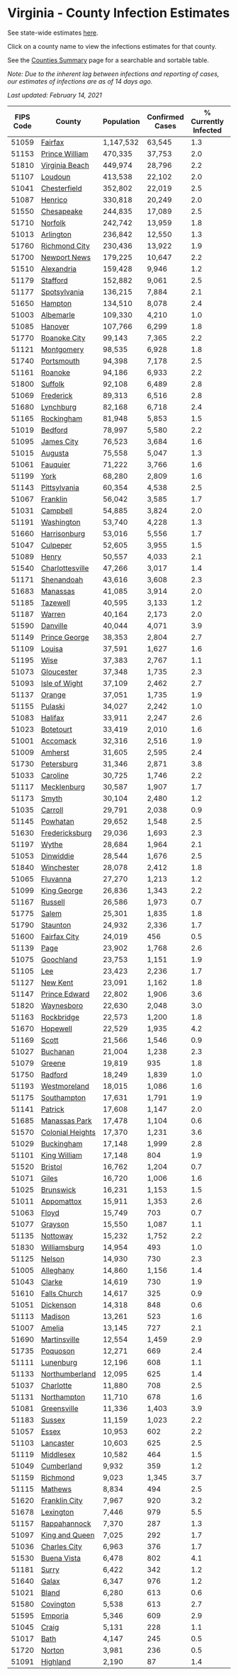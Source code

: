 # Virginia - County Infection Estimates

See state-wide estimates [here](/infections/us-va).

Click on a county name to view the infections estimates for that county.

See the [Counties Summary](/infections/summary-counties) page for a searchable and sortable table.

*Note: Due to the inherent lag between infections and reporting of cases, our estimates of infections are as of 14 days ago.*

*Last updated: February 14, 2021*

|   FIPS Code |                               County |   Population |   Confirmed Cases |   % Currently Infected |   % Total Infected |
|-------------|--------------------------------------|--------------|-------------------|------------------------|--------------------|
|       51059 |                   [Fairfax](fairfax) |    1,147,532 |            63,545 |                    1.3 |               19.8 |
|       51153 |     [Prince William](prince-william) |      470,335 |            37,753 |                    2.0 |               28.0 |
|       51810 |     [Virginia Beach](virginia-beach) |      449,974 |            28,796 |                    2.2 |               20.2 |
|       51107 |                   [Loudoun](loudoun) |      413,538 |            22,102 |                    2.0 |               18.3 |
|       51041 |         [Chesterfield](chesterfield) |      352,802 |            22,019 |                    2.5 |               20.1 |
|       51087 |                   [Henrico](henrico) |      330,818 |            20,249 |                    2.0 |               20.5 |
|       51550 |             [Chesapeake](chesapeake) |      244,835 |            17,089 |                    2.5 |               22.2 |
|       51710 |                   [Norfolk](norfolk) |      242,742 |            13,959 |                    1.8 |               18.6 |
|       51013 |               [Arlington](arlington) |      236,842 |            12,550 |                    1.3 |               19.1 |
|       51760 |       [Richmond City](richmond-city) |      230,436 |            13,922 |                    1.9 |               20.2 |
|       51700 |         [Newport News](newport-news) |      179,225 |            10,647 |                    2.2 |               18.9 |
|       51510 |             [Alexandria](alexandria) |      159,428 |             9,946 |                    1.2 |               22.9 |
|       51179 |                 [Stafford](stafford) |      152,882 |             9,061 |                    2.5 |               19.2 |
|       51177 |         [Spotsylvania](spotsylvania) |      136,215 |             7,884 |                    2.1 |               19.0 |
|       51650 |                   [Hampton](hampton) |      134,510 |             8,078 |                    2.4 |               18.9 |
|       51003 |               [Albemarle](albemarle) |      109,330 |             4,210 |                    1.0 |               12.5 |
|       51085 |                   [Hanover](hanover) |      107,766 |             6,299 |                    1.8 |               18.8 |
|       51770 |         [Roanoke City](roanoke-city) |       99,143 |             7,365 |                    2.2 |               23.3 |
|       51121 |             [Montgomery](montgomery) |       98,535 |             6,928 |                    1.8 |               21.2 |
|       51740 |             [Portsmouth](portsmouth) |       94,398 |             7,178 |                    2.5 |               24.7 |
|       51161 |                   [Roanoke](roanoke) |       94,186 |             6,933 |                    2.2 |               22.7 |
|       51800 |                   [Suffolk](suffolk) |       92,108 |             6,489 |                    2.8 |               22.8 |
|       51069 |               [Frederick](frederick) |       89,313 |             6,516 |                    2.8 |               23.4 |
|       51680 |               [Lynchburg](lynchburg) |       82,168 |             6,718 |                    2.4 |               25.2 |
|       51165 |             [Rockingham](rockingham) |       81,948 |             5,853 |                    1.5 |               24.0 |
|       51019 |                   [Bedford](bedford) |       78,997 |             5,580 |                    2.2 |               21.8 |
|       51095 |             [James City](james-city) |       76,523 |             3,684 |                    1.6 |               16.2 |
|       51015 |                   [Augusta](augusta) |       75,558 |             5,047 |                    1.3 |               20.8 |
|       51061 |                 [Fauquier](fauquier) |       71,222 |             3,766 |                    1.6 |               17.6 |
|       51199 |                         [York](york) |       68,280 |             2,809 |                    1.6 |               13.0 |
|       51143 |         [Pittsylvania](pittsylvania) |       60,354 |             4,538 |                    2.5 |               23.2 |
|       51067 |                 [Franklin](franklin) |       56,042 |             3,585 |                    1.7 |               19.5 |
|       51031 |                 [Campbell](campbell) |       54,885 |             3,824 |                    2.0 |               21.2 |
|       51191 |             [Washington](washington) |       53,740 |             4,228 |                    1.3 |               24.4 |
|       51660 |         [Harrisonburg](harrisonburg) |       53,016 |             5,556 |                    1.7 |               37.2 |
|       51047 |                 [Culpeper](culpeper) |       52,605 |             3,955 |                    1.5 |               26.5 |
|       51089 |                       [Henry](henry) |       50,557 |             4,033 |                    2.1 |               25.1 |
|       51540 |   [Charlottesville](charlottesville) |       47,266 |             3,017 |                    1.4 |               19.9 |
|       51171 |             [Shenandoah](shenandoah) |       43,616 |             3,608 |                    2.3 |               28.2 |
|       51683 |                 [Manassas](manassas) |       41,085 |             3,914 |                    2.0 |               36.5 |
|       51185 |                 [Tazewell](tazewell) |       40,595 |             3,133 |                    1.2 |               23.5 |
|       51187 |                     [Warren](warren) |       40,164 |             2,173 |                    2.0 |               17.7 |
|       51590 |                 [Danville](danville) |       40,044 |             4,071 |                    3.9 |               31.2 |
|       51149 |       [Prince George](prince-george) |       38,353 |             2,804 |                    2.7 |               23.2 |
|       51109 |                     [Louisa](louisa) |       37,591 |             1,627 |                    1.6 |               14.1 |
|       51195 |                         [Wise](wise) |       37,383 |             2,767 |                    1.1 |               22.9 |
|       51073 |             [Gloucester](gloucester) |       37,348 |             1,735 |                    2.3 |               14.3 |
|       51093 |       [Isle of Wight](isle-of-wight) |       37,109 |             2,462 |                    2.7 |               21.6 |
|       51137 |                     [Orange](orange) |       37,051 |             1,735 |                    1.9 |               15.0 |
|       51155 |                   [Pulaski](pulaski) |       34,027 |             2,242 |                    1.0 |               20.3 |
|       51083 |                   [Halifax](halifax) |       33,911 |             2,247 |                    2.6 |               20.3 |
|       51023 |               [Botetourt](botetourt) |       33,419 |             2,010 |                    1.6 |               18.7 |
|       51001 |                 [Accomack](accomack) |       32,316 |             2,516 |                    1.9 |               31.8 |
|       51009 |                   [Amherst](amherst) |       31,605 |             2,595 |                    2.4 |               25.2 |
|       51730 |             [Petersburg](petersburg) |       31,346 |             2,871 |                    3.8 |               29.5 |
|       51033 |                 [Caroline](caroline) |       30,725 |             1,746 |                    2.2 |               18.0 |
|       51117 |           [Mecklenburg](mecklenburg) |       30,587 |             1,907 |                    1.7 |               21.4 |
|       51173 |                       [Smyth](smyth) |       30,104 |             2,480 |                    1.2 |               25.5 |
|       51035 |                   [Carroll](carroll) |       29,791 |             2,038 |                    0.9 |               22.1 |
|       51145 |                 [Powhatan](powhatan) |       29,652 |             1,548 |                    2.5 |               15.9 |
|       51630 |     [Fredericksburg](fredericksburg) |       29,036 |             1,693 |                    2.3 |               19.5 |
|       51197 |                       [Wythe](wythe) |       28,684 |             1,964 |                    2.1 |               21.2 |
|       51053 |               [Dinwiddie](dinwiddie) |       28,544 |             1,676 |                    2.5 |               18.6 |
|       51840 |             [Winchester](winchester) |       28,078 |             2,412 |                    1.8 |               28.4 |
|       51065 |                 [Fluvanna](fluvanna) |       27,270 |             1,213 |                    1.2 |               15.0 |
|       51099 |           [King George](king-george) |       26,836 |             1,343 |                    2.2 |               16.1 |
|       51167 |                   [Russell](russell) |       26,586 |             1,973 |                    0.7 |               22.8 |
|       51775 |                       [Salem](salem) |       25,301 |             1,835 |                    1.8 |               22.5 |
|       51790 |                 [Staunton](staunton) |       24,932 |             2,336 |                    1.7 |               29.1 |
|       51600 |         [Fairfax City](fairfax-city) |       24,019 |               456 |                    0.5 |                6.7 |
|       51139 |                         [Page](page) |       23,902 |             1,768 |                    2.6 |               25.4 |
|       51075 |               [Goochland](goochland) |       23,753 |             1,151 |                    1.9 |               16.4 |
|       51105 |                           [Lee](lee) |       23,423 |             2,236 |                    1.7 |               29.3 |
|       51127 |                 [New Kent](new-kent) |       23,091 |             1,162 |                    1.8 |               15.9 |
|       51147 |       [Prince Edward](prince-edward) |       22,802 |             1,906 |                    3.6 |               27.4 |
|       51820 |             [Waynesboro](waynesboro) |       22,630 |             2,048 |                    3.0 |               28.0 |
|       51163 |             [Rockbridge](rockbridge) |       22,573 |             1,200 |                    1.8 |               16.1 |
|       51670 |                 [Hopewell](hopewell) |       22,529 |             1,935 |                    4.2 |               27.5 |
|       51169 |                       [Scott](scott) |       21,566 |             1,546 |                    0.9 |               22.0 |
|       51027 |                 [Buchanan](buchanan) |       21,004 |             1,238 |                    2.3 |               18.2 |
|       51079 |                     [Greene](greene) |       19,819 |               935 |                    1.8 |               15.0 |
|       51750 |                   [Radford](radford) |       18,249 |             1,839 |                    1.0 |               31.3 |
|       51193 |         [Westmoreland](westmoreland) |       18,015 |             1,086 |                    1.6 |               19.6 |
|       51175 |           [Southampton](southampton) |       17,631 |             1,791 |                    1.9 |               34.1 |
|       51141 |                   [Patrick](patrick) |       17,608 |             1,147 |                    2.0 |               20.3 |
|       51685 |       [Manassas Park](manassas-park) |       17,478 |             1,104 |                    0.6 |               24.6 |
|       51570 | [Colonial Heights](colonial-heights) |       17,370 |             1,231 |                    3.6 |               23.1 |
|       51029 |             [Buckingham](buckingham) |       17,148 |             1,999 |                    2.8 |               42.7 |
|       51101 |         [King William](king-william) |       17,148 |               804 |                    1.9 |               14.6 |
|       51520 |                   [Bristol](bristol) |       16,762 |             1,204 |                    0.7 |               22.2 |
|       51071 |                       [Giles](giles) |       16,720 |             1,006 |                    1.6 |               18.4 |
|       51025 |               [Brunswick](brunswick) |       16,231 |             1,153 |                    1.5 |               23.0 |
|       51011 |             [Appomattox](appomattox) |       15,911 |             1,353 |                    2.6 |               26.5 |
|       51063 |                       [Floyd](floyd) |       15,749 |               703 |                    0.7 |               14.0 |
|       51077 |                   [Grayson](grayson) |       15,550 |             1,087 |                    1.1 |               22.3 |
|       51135 |                 [Nottoway](nottoway) |       15,232 |             1,752 |                    2.2 |               36.0 |
|       51830 |         [Williamsburg](williamsburg) |       14,954 |               493 |                    1.0 |               11.3 |
|       51125 |                     [Nelson](nelson) |       14,930 |               730 |                    2.3 |               15.2 |
|       51005 |               [Alleghany](alleghany) |       14,860 |             1,156 |                    1.4 |               24.4 |
|       51043 |                     [Clarke](clarke) |       14,619 |               730 |                    1.9 |               16.0 |
|       51610 |         [Falls Church](falls-church) |       14,617 |               325 |                    0.9 |                8.5 |
|       51051 |               [Dickenson](dickenson) |       14,318 |               848 |                    0.6 |               18.2 |
|       51113 |                   [Madison](madison) |       13,261 |               523 |                    1.6 |               12.9 |
|       51007 |                     [Amelia](amelia) |       13,145 |               727 |                    2.1 |               17.5 |
|       51690 |         [Martinsville](martinsville) |       12,554 |             1,459 |                    2.9 |               36.6 |
|       51735 |                 [Poquoson](poquoson) |       12,271 |               669 |                    2.4 |               17.0 |
|       51111 |               [Lunenburg](lunenburg) |       12,196 |               608 |                    1.1 |               15.7 |
|       51133 |     [Northumberland](northumberland) |       12,095 |               625 |                    1.4 |               16.4 |
|       51037 |               [Charlotte](charlotte) |       11,880 |               708 |                    2.5 |               18.6 |
|       51131 |           [Northampton](northampton) |       11,710 |               678 |                    1.6 |               23.6 |
|       51081 |           [Greensville](greensville) |       11,336 |             1,403 |                    3.9 |               42.6 |
|       51183 |                     [Sussex](sussex) |       11,159 |             1,023 |                    2.2 |               32.2 |
|       51057 |                       [Essex](essex) |       10,953 |               602 |                    2.2 |               18.1 |
|       51103 |               [Lancaster](lancaster) |       10,603 |               625 |                    2.5 |               18.2 |
|       51119 |               [Middlesex](middlesex) |       10,582 |               464 |                    1.5 |               13.5 |
|       51049 |             [Cumberland](cumberland) |        9,932 |               359 |                    1.2 |               12.1 |
|       51159 |                 [Richmond](richmond) |        9,023 |             1,345 |                    3.7 |               55.8 |
|       51115 |                   [Mathews](mathews) |        8,834 |               494 |                    2.5 |               17.1 |
|       51620 |       [Franklin City](franklin-city) |        7,967 |               920 |                    3.2 |               37.5 |
|       51678 |               [Lexington](lexington) |        7,446 |               979 |                    5.5 |               38.3 |
|       51157 |         [Rappahannock](rappahannock) |        7,370 |               287 |                    1.3 |               12.7 |
|       51097 |     [King and Queen](king-and-queen) |        7,025 |               292 |                    1.7 |               13.2 |
|       51036 |         [Charles City](charles-city) |        6,963 |               376 |                    1.7 |               17.9 |
|       51530 |           [Buena Vista](buena-vista) |        6,478 |               802 |                    4.1 |               38.5 |
|       51181 |                       [Surry](surry) |        6,422 |               342 |                    1.2 |               17.0 |
|       51640 |                       [Galax](galax) |        6,347 |               976 |                    1.2 |               53.6 |
|       51021 |                       [Bland](bland) |        6,280 |               613 |                    0.6 |               30.1 |
|       51580 |               [Covington](covington) |        5,538 |               613 |                    2.7 |               33.8 |
|       51595 |                   [Emporia](emporia) |        5,346 |               609 |                    2.9 |               39.9 |
|       51045 |                       [Craig](craig) |        5,131 |               228 |                    1.1 |               14.0 |
|       51017 |                         [Bath](bath) |        4,147 |               245 |                    0.5 |               18.3 |
|       51720 |                     [Norton](norton) |        3,981 |               236 |                    0.5 |               18.6 |
|       51091 |                 [Highland](highland) |        2,190 |                87 |                    1.4 |               12.8 |